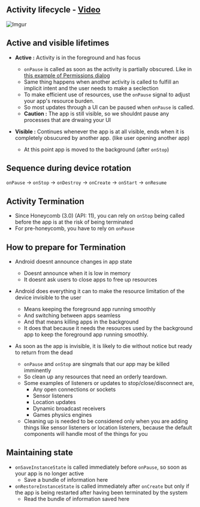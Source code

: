 ## Activity lifecycle - [Video](https://www.youtube.com/watch?t=68&v=85MppyLJHz0)
![Imgur](http://i.imgur.com/3ZWKSjU.png)

## Active and visible lifetimes

* **Active :**  Activity is in the foreground and has focus
  * `onPause` is called as soon as the activity is partially obscured. Like in [this example of Permissions dialog](http://www.androidpolice.com/wp-content/uploads/2014/06/nexusae0_wm_Screenshot_2014-05-15-11-20-031.png)
  * Same thing happens when another activity is called to fulfill an implicit intent and the user needs to make a seclection
  * To make efficient use of resources, use the `onPause` signal to adjust your app's resource burden.
  * So most updates through a UI can be paused when `onPause` is called.
  * **Caution :** The app is still visible, so we shouldnt pause any processes that are drwaing your UI

* **Visible :** Continues whenever the app is at all visible, ends when it is completely obsucured by another app. (like user opening another app)
  * At this point app is moved to the background (after `onStop`)

## Sequence during device rotation

`onPause` -> `onStop` -> `onDestroy` -> `onCreate` -> `onStart` -> `onResume`

## Activity Termination

* Since Honeycomb (3.0) (API: 11), you can rely on `onStop` being called before the app is at the risk of being terminated
* For pre-honeycomb, you have to rely on `onPause`

## How to prepare for Termination

* Android doesnt announce changes in app state
  * Doesnt announce when it is low in memory
  * It doesnt ask users to close apps to free up resources

* Android does everything it can to make the resource limitation of the device invisible to the user
  * Means keeping the foreground app running smoothly
  * And switching between apps seamless
  * And that means killing apps in the background
  * It does that because it needs the resources used by the background app to keep the foreground app running smoothly.

* As soon as the app is invisible, it is likely to die without notice but ready to return from the dead
  * `onPause` and `onStop` are singmals that our app may be killed imminently
  * So clean up any resources that need an orderly teardown.
  * Some examples of listeners or updates to stop/close/disconnect are,
    * Any open connections or sockets 
    * Sensor listeners
    * Location updates
    * Dynamic broadcast receivers
    * Games physics engines
  * Cleaning up is needed to be considered only when you are adding things like sensor listeners or location listeners, because the default components will handle most of the things for you

## Maintaining state
* `onSaveInstanceState` is called immediately before `onPause`, so soon as your app is no longer active
  * Save a bundle of information here 
* `onRestoreInstanceState` is called immediately after `onCreate` but only if the app is being restarted after having been terminated by the system
  * Read the bundle of information saved here 

